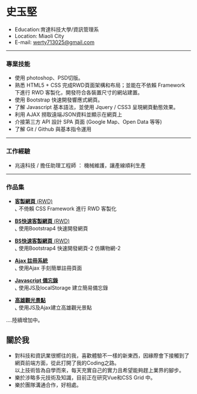 # 史玉堅
- Education:育達科技大學/資訊管理系
- Location: Miaoli City
- E-mail: werty713025@gmail.com
<hr>

### 專業技能
- 使用 photoshop、PSD切版。
- 熟悉 HTML5 + CSS 完成RWD頁面架構和布局；並能在不依賴 Framework 下進行 RWD 客製化，開發符合各裝置尺寸的網站建置。
- 使用 Bootstrap 快速開發響應式網頁。
- 了解 Javascript 基本語法，並使用 Jquery / CSS3 呈現網頁動態效果。
- 利用 AJAX 撈取遠端JSON資料並顯示在網頁上
- 介接第三方 API 設計 SPA 頁面 (Google Map、Open Data 等等)
- 了解 Git / Github 與基本指令運用
<hr>

### 工作經驗 
-  兆遠科技 / 擔任助理工程師 ： <span>機械維護，讓產線順利生產</span><BR>

<hr>

### 作品集 
 - <a href="https://shihjian.github.io/PSD_RWD/"><B>客製網頁</B> (RWD)</a> <BR>
  ⌞ 不倚賴 CSS Framework 進行 RWD 客製化<BR>
  
 - <a href="https://shihjian.github.io/805029/"><B>BS快速客製網頁</B> (RWD)</a> <BR>
  ⌞ 使用Bootstrap4 快速開發網頁<BR>
 
 - <a href="https://shihjian.github.io/shopping/"><B>BS快速客製網頁</B> (RWD)</a> <BR>
  ⌞ 使用Bootstrap4 快速開發網頁-2 仿購物網-2<BR>
 
 - <a href="https://shihjian.github.io/work3/"><B> Ajax 註冊系統</B></a> <BR>
  ⌞ 使用Ajax 手刻簡單註冊頁面 <BR>
 
 - <a href="https://shihjian.github.io/easyjs/"><B> Javascript 備忘錄</B></a> <BR>
  ⌞ 使用JS及localStorage 建立簡易備忘錄 <BR>
 
 - <a href="https://shihjian.github.io/workjswithajax/"><B> 高雄觀光景點</B></a> <BR>
  ⌞ 使用JS及Ajax建立高雄觀光景點 <BR>





  ....陸續增加中。


## 關於我

 * 對科技和資訊業很嚮往的我，喜歡體驗不一樣的新東西，因緣際會下接觸到了網頁前端方面，從此打開了我的Coding之路。<BR>
   以上技術皆為自學而來，每天充實自己的實力且希望能夠趕上業界的腳步。
 * 樂於涉略多元技術及知識，目前正在研究Vue和CSS Grid 中。
 * 樂於團隊溝通合作，好相處。
